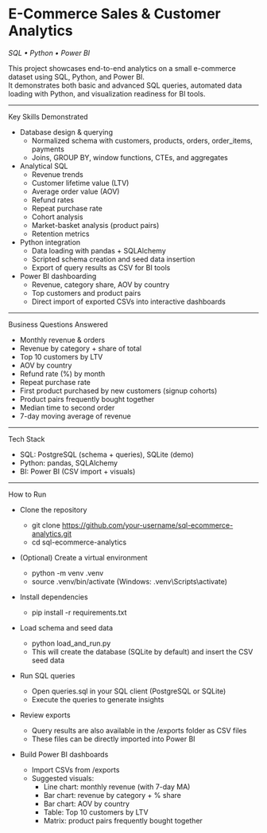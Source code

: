 # E-Commerce Sales & Customer Analytics
_SQL • Python • Power BI_

This project showcases end-to-end analytics on a small e-commerce dataset using SQL, Python, and Power BI.  
It demonstrates both basic and advanced SQL queries, automated data loading with Python, and visualization readiness for BI tools.  

------------------------------------------------------------
Key Skills Demonstrated
- Database design & querying
  - Normalized schema with customers, products, orders, order_items, payments
  - Joins, GROUP BY, window functions, CTEs, and aggregates
- Analytical SQL
  - Revenue trends
  - Customer lifetime value (LTV)
  - Average order value (AOV)
  - Refund rates
  - Repeat purchase rate
  - Cohort analysis
  - Market-basket analysis (product pairs)
  - Retention metrics
- Python integration
  - Data loading with pandas + SQLAlchemy
  - Scripted schema creation and seed data insertion
  - Export of query results as CSV for BI tools
- Power BI dashboarding
  - Revenue, category share, AOV by country
  - Top customers and product pairs
  - Direct import of exported CSVs into interactive dashboards

------------------------------------------------------------
Business Questions Answered
- Monthly revenue & orders
- Revenue by category + share of total
- Top 10 customers by LTV
- AOV by country
- Refund rate (%) by month
- Repeat purchase rate
- First product purchased by new customers (signup cohorts)
- Product pairs frequently bought together
- Median time to second order
- 7-day moving average of revenue

------------------------------------------------------------
Tech Stack
- SQL: PostgreSQL (schema + queries), SQLite (demo)
- Python: pandas, SQLAlchemy
- BI: Power BI (CSV import + visuals)

------------------------------------------------------------
How to Run
- Clone the repository
  - git clone https://github.com/your-username/sql-ecommerce-analytics.git
  - cd sql-ecommerce-analytics

- (Optional) Create a virtual environment
  - python -m venv .venv
  - source .venv/bin/activate   (Windows: .venv\Scripts\activate)

- Install dependencies
  - pip install -r requirements.txt

- Load schema and seed data
  - python load_and_run.py
  - This will create the database (SQLite by default) and insert the CSV seed data

- Run SQL queries
  - Open queries.sql in your SQL client (PostgreSQL or SQLite)
  - Execute the queries to generate insights

- Review exports
  - Query results are also available in the /exports folder as CSV files
  - These files can be directly imported into Power BI

- Build Power BI dashboards
  - Import CSVs from /exports
  - Suggested visuals:
    - Line chart: monthly revenue (with 7-day MA)
    - Bar chart: revenue by category + % share
    - Bar chart: AOV by country
    - Table: Top 10 customers by LTV
    - Matrix: product pairs frequently bought together
